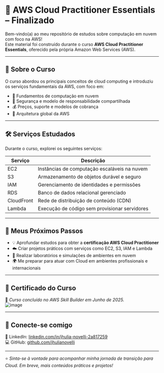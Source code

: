# 🚀 AWS Cloud Practitioner Essentials – Finalizado

Bem-vindo(a) ao meu repositório de estudos sobre computação em nuvem com foco na AWS!  
Este material foi construído durante o curso **AWS Cloud Practitioner Essentials**, oferecido pela própria Amazon Web Services (AWS).

---

## 📘 Sobre o Curso

O curso abordou os principais conceitos de cloud computing e introduziu os serviços fundamentais da AWS, com foco em:

- 🧠 Fundamentos de computação em nuvem
- 🔐 Segurança e modelo de responsabilidade compartilhada
- 💰 Preços, suporte e modelos de cobrança
- 🧩 Arquitetura global da AWS

---

## 🛠️ Serviços Estudados

Durante o curso, explorei os seguintes serviços:

| Serviço | Descrição |
|--------|-----------|
| EC2    | Instâncias de computação escaláveis na nuvem |
| S3     | Armazenamento de objetos durável e seguro     |
| IAM    | Gerenciamento de identidades e permissões     |
| RDS    | Banco de dados relacional gerenciado          |
| CloudFront | Rede de distribuição de conteúdo (CDN)   |
| Lambda | Execução de código sem provisionar servidores |

---

## 🎯 Meus Próximos Passos

- 💡 Aprofundar estudos para obter a **certificação AWS Cloud Practitioner**
- ☁️ Criar projetos práticos com serviços como EC2, S3, IAM e Lambda
- 🧪 Realizar laboratórios e simulações de ambientes em nuvem
- 🌍 Me preparar para atuar com Cloud em ambientes profissionais e internacionais

---

## 📄 Certificado do Curso

📌 *Curso concluído no AWS Skill Builder em Junho de 2025.*  
![image](https://github.com/user-attachments/assets/61bba0a1-c379-4ae1-9bfe-10cbb9159c85)


---

## 🤝 Conecte-se comigo

💼 LinkedIn: [linkedin.com/in/jhulia-novelli-2a817259](https://www.linkedin.com/in/jhulia-novelli)  
💻 GitHub: [github.com/jhulianovelli](https://github.com/jhulianovelli)

---

⭐ *Sinta-se à vontade para acompanhar minha jornada de transição para Cloud. Em breve, mais conteúdos práticos e projetos!*  

